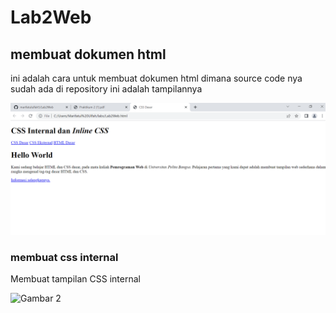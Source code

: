# Lab2Web

## membuat dokumen html
ini adalah cara untuk membuat dokumen html
dimana source code nya sudah ada di repository
ini adalah tampilannya

![Gambar 1](screenshot/ss1.png)



### membuat css internal
 Membuat tampilan CSS internal

 ![Gambar 2](screenshoot/ss2.png)
 